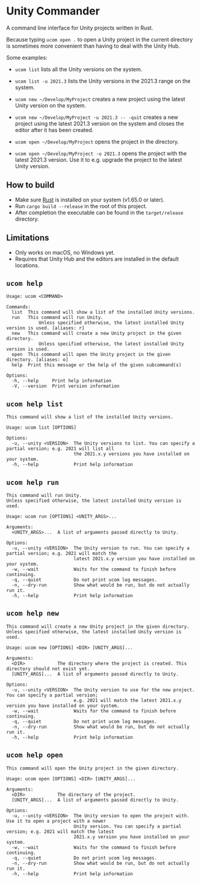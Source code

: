 # Unity Commander

A command line interface for Unity projects written in Rust.

Because typing `ucom open .` to open a Unity project in the current directory is sometimes more convenient than having
to deal with the Unity Hub.

Some examples:

- `ucom list` lists all the Unity versions on the system.
- `ucom list -u 2021.3` lists the Unity versions in the 2021.3 range on the system.

- `ucom new ~/Develop/MyProject` creates a new project using the latest Unity version on the system.
- `ucom new ~/Develop/MyProject -u 2021.3 -- -quit` creates a new project using the latest 2021.3 version on the system
  and closes the editor after it has been created.

- `ucom open ~/Develop/MyProject` opens the project in the directory.
- `ucom open ~/Develop/MyProject -u 2021.3` opens the project with the latest 2021.3 version. Use it to e.g. upgrade the
  project to the latest Unity version.

## How to build

- Make sure [Rust](https://www.rust-lang.org) is installed on your system (v1.65.0 or later).
- Run `cargo build --release` in the root of this project.
- After completion the executable can be found in the `target/release` directory.

## Limitations
- Only works on macOS, no Windows yet.
- Requires that Unity Hub and the editors are installed in the default locations.

## `ucom help`

```
Usage: ucom <COMMAND>

Commands:
  list  This command will show a list of the installed Unity versions.
  run   This command will run Unity.
            Unless specified otherwise, the latest installed Unity version is used. [aliases: r]
  new   This command will create a new Unity project in the given directory.
            Unless specified otherwise, the latest installed Unity version is used.
  open  This command will open the Unity project in the given directory. [aliases: o]
  help  Print this message or the help of the given subcommand(s)

Options:
  -h, --help     Print help information
  -V, --version  Print version information
```

## `ucom help list`

```
This command will show a list of the installed Unity versions.

Usage: ucom list [OPTIONS]

Options:
  -u, --unity <VERSION>  The Unity versions to list. You can specify a partial version; e.g. 2021 will list all
                         the 2021.x.y versions you have installed on your system.
  -h, --help             Print help information
```

## `ucom help run`

```
This command will run Unity.
Unless specified otherwise, the latest installed Unity version is used.

Usage: ucom run [OPTIONS] <UNITY_ARGS>...

Arguments:
  <UNITY_ARGS>...  A list of arguments passed directly to Unity.

Options:
  -u, --unity <VERSION>  The Unity version to run. You can specify a partial version; e.g. 2021 will match the
                         latest 2021.x.y version you have installed on your system.
  -w, --wait             Waits for the command to finish before continuing.
  -q, --quiet            Do not print ucom log messages.
  -n, --dry-run          Show what would be run, but do not actually run it.
  -h, --help             Print help information
```

## `ucom help new`

```
This command will create a new Unity project in the given directory.
Unless specified otherwise, the latest installed Unity version is used.

Usage: ucom new [OPTIONS] <DIR> [UNITY_ARGS]...

Arguments:
  <DIR>            The directory where the project is created. This directory should not exist yet.
  [UNITY_ARGS]...  A list of arguments passed directly to Unity.

Options:
  -u, --unity <VERSION>  The Unity version to use for the new project. You can specify a partial version;
                         e.g. 2021 will match the latest 2021.x.y version you have installed on your system.
  -w, --wait             Waits for the command to finish before continuing.
  -q, --quiet            Do not print ucom log messages.
  -n, --dry-run          Show what would be run, but do not actually run it.
  -h, --help             Print help information
```

## `ucom help open`

```
This command will open the Unity project in the given directory.

Usage: ucom open [OPTIONS] <DIR> [UNITY_ARGS]...

Arguments:
  <DIR>            The directory of the project.
  [UNITY_ARGS]...  A list of arguments passed directly to Unity.

Options:
  -u, --unity <VERSION>  The Unity version to open the project with. Use it to open a project with a newer
                         Unity version. You can specify a partial version; e.g. 2021 will match the latest
                         2021.x.y version you have installed on your system.
  -w, --wait             Waits for the command to finish before continuing.
  -q, --quiet            Do not print ucom log messages.
  -n, --dry-run          Show what would be run, but do not actually run it.
  -h, --help             Print help information
```
